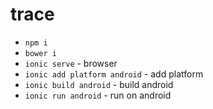 # trace
* `npm i`
* `bower i`
* `ionic serve` - browser
* `ionic add platform android` - add platform
* `ionic build android` - build android
* `ionic run android` - run on android
